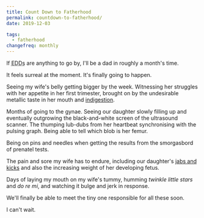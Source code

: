 ```yaml
---
title: Count Down to Fatherhood
permalink: countdown-to-fatherhood/
date: 2019-12-03

tags: 
  - fatherhood
changefreq: monthly
---
```


If <abbr title="Expected Due Date">EDDs</abbr> are anything to go by, I'll be a dad in roughly a month's time.

It feels surreal at the moment. It's finally going to happen. 

Seeing my wife's belly getting bigger by the week. Witnessing her struggles with her appetite in her first trimester, brought on by the undesirable metallic taste in her mouth and <a href="https://www.nhs.uk/conditions/pregnancy-and-baby/indigestion-heartburn-pregnant/" target="_blank" rel="noopener">indigestion</a>. 

Months of going to the gynae. Seeing our daughter slowly filling up and eventually outgrowing the black-and-white screen of the ultrasound scanner. The thumping lub-dubs from her heartbeat synchronising with the pulsing graph. Being able to tell which blob is her femur.

Being on pins and needles when getting the results from the smorgasbord of prenatel tests. 

The pain and sore my wife has to endure, including our daughter's <a href="https://www.matermothers.org.au/journey/pregnancy/your-baby-s-movements" target="_blank" rel="noopener">jabs and kicks</a> and also the increasing weight of her developing fetus.

Days of laying my mouth on my wife's tummy, humming *twinkle little stars* and *do re mi*, and watching it bulge and jerk in response.

We'll finally be able to meet the tiny one responsible for all these soon.

I can't wait.